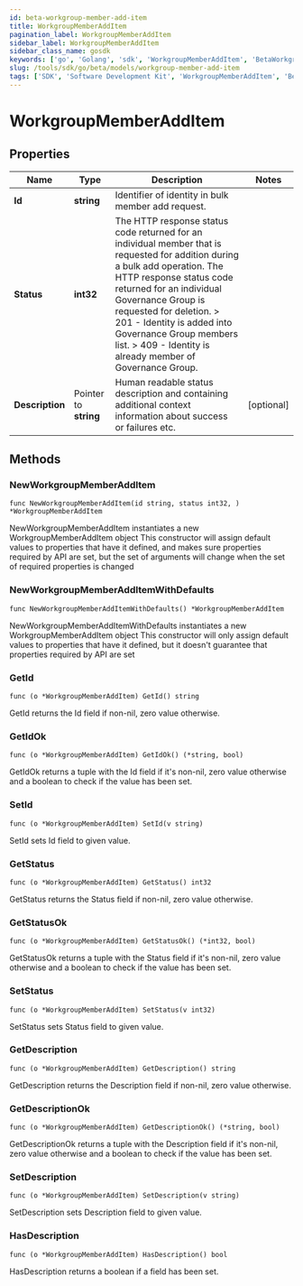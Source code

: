```yaml
---
id: beta-workgroup-member-add-item
title: WorkgroupMemberAddItem
pagination_label: WorkgroupMemberAddItem
sidebar_label: WorkgroupMemberAddItem
sidebar_class_name: gosdk
keywords: ['go', 'Golang', 'sdk', 'WorkgroupMemberAddItem', 'BetaWorkgroupMemberAddItem'] 
slug: /tools/sdk/go/beta/models/workgroup-member-add-item
tags: ['SDK', 'Software Development Kit', 'WorkgroupMemberAddItem', 'BetaWorkgroupMemberAddItem']
---
```


# WorkgroupMemberAddItem

## Properties

Name | Type | Description | Notes
------------ | ------------- | ------------- | -------------
**Id** | **string** | Identifier of identity in bulk member add request. | 
**Status** | **int32** |  The HTTP response status code returned for an individual member that is requested for addition during a bulk add operation. The HTTP response status code returned for an individual Governance Group is requested for deletion.  &gt; 201   - Identity is added into Governance Group members list.  &gt; 409   - Identity is already member of  Governance Group.  | 
**Description** | Pointer to **string** | Human readable status description and containing additional context information about success or failures etc.  | [optional] 

## Methods

### NewWorkgroupMemberAddItem

`func NewWorkgroupMemberAddItem(id string, status int32, ) *WorkgroupMemberAddItem`

NewWorkgroupMemberAddItem instantiates a new WorkgroupMemberAddItem object
This constructor will assign default values to properties that have it defined,
and makes sure properties required by API are set, but the set of arguments
will change when the set of required properties is changed

### NewWorkgroupMemberAddItemWithDefaults

`func NewWorkgroupMemberAddItemWithDefaults() *WorkgroupMemberAddItem`

NewWorkgroupMemberAddItemWithDefaults instantiates a new WorkgroupMemberAddItem object
This constructor will only assign default values to properties that have it defined,
but it doesn't guarantee that properties required by API are set

### GetId

`func (o *WorkgroupMemberAddItem) GetId() string`

GetId returns the Id field if non-nil, zero value otherwise.

### GetIdOk

`func (o *WorkgroupMemberAddItem) GetIdOk() (*string, bool)`

GetIdOk returns a tuple with the Id field if it's non-nil, zero value otherwise
and a boolean to check if the value has been set.

### SetId

`func (o *WorkgroupMemberAddItem) SetId(v string)`

SetId sets Id field to given value.


### GetStatus

`func (o *WorkgroupMemberAddItem) GetStatus() int32`

GetStatus returns the Status field if non-nil, zero value otherwise.

### GetStatusOk

`func (o *WorkgroupMemberAddItem) GetStatusOk() (*int32, bool)`

GetStatusOk returns a tuple with the Status field if it's non-nil, zero value otherwise
and a boolean to check if the value has been set.

### SetStatus

`func (o *WorkgroupMemberAddItem) SetStatus(v int32)`

SetStatus sets Status field to given value.


### GetDescription

`func (o *WorkgroupMemberAddItem) GetDescription() string`

GetDescription returns the Description field if non-nil, zero value otherwise.

### GetDescriptionOk

`func (o *WorkgroupMemberAddItem) GetDescriptionOk() (*string, bool)`

GetDescriptionOk returns a tuple with the Description field if it's non-nil, zero value otherwise
and a boolean to check if the value has been set.

### SetDescription

`func (o *WorkgroupMemberAddItem) SetDescription(v string)`

SetDescription sets Description field to given value.

### HasDescription

`func (o *WorkgroupMemberAddItem) HasDescription() bool`

HasDescription returns a boolean if a field has been set.


